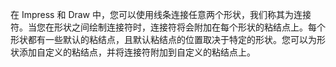 在 Impress 和 Draw 中，您可以使用线条连接任意两个形状，我们称其为连接符。当您在形状之间绘制连接符时，连接符将会附加在每个形状的粘结点上。每个形状都有一些默认的粘结点，且默认粘结点的位置取决于特定的形状。您可以为形状添加自定义的粘结点，并将连接符附加到自定义的粘结点上。
